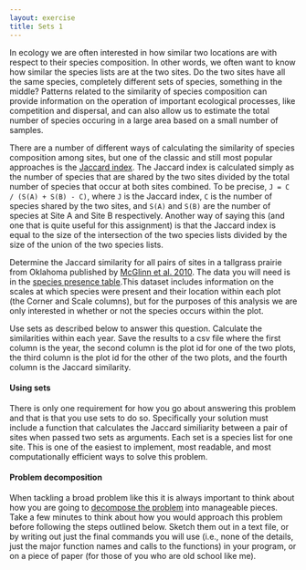 ```yaml
---
layout: exercise
title: Sets 1
---
```


In ecology we are often interested in how similar two locations are with
respect to their species composition. In other words, we often want to
know how similar the species lists are at the two sites. Do the two
sites have all the same species, completely different sets of species,
something in the middle? Patterns related to the similarity of species
composition can provide information on the operation of important
ecological processes, like competition and dispersal, and can also allow
us to estimate the total number of species occuring in a large area
based on a small number of samples.

There are a number of different ways of calculating the similarity of
species composition among sites, but one of the classic and still most
popular approaches is the [Jaccard
index](http://en.wikipedia.org/wiki/Jaccard_index). The Jaccard index is
calculated simply as the number of species that are shared by the two
sites divided by the total number of species that occur at both sites
combined. To be precise, `J = C / (S(A) + S(B) - C)`, where `J` is the
Jaccard index, `C` is the number of species shared by the two sites, and
`S(A)` and `S(B)` are the number of species at Site A and Site B
respectively. Another way of saying this (and one that is quite useful
for this assignment) is that the Jaccard index is equal to the size of
the intersection of the two species lists divided by the size of the
union of the two species lists.

Determine the Jaccard similarity for all pairs of sites in a tallgrass
prairie from Oklahoma published by [McGlinn et al.
2010](http://www.esapubs.org/archive/ecol/E091/124/default.htm). The
data you will need is in the [species presence
table](http://www.esapubs.org/archive/ecol/E091/124/TGPP_pres.csv).This
dataset includes information on the scales at which species were present
and their location within each plot (the Corner and Scale columns), but
for the purposes of this analysis we are only interested in whether or
not the species occurs within the plot.

Use sets as described below to answer this question. Calculate the
similarities within each year. Save the results to a csv file where the
first column is the year, the second column is the plot id for one of
the two plots, the third column is the plot id for the other of the two
plots, and the fourth column is the Jaccard similarity.

#### Using sets

There is only one requirement for how you go about answering this
problem and that is that you use sets to do so. Specifically your
solution must include a function that calculates the Jaccard similiarity
between a pair of sites when passed two sets as arguments. Each set is a
species list for one site. This is one of the easiest to implement, most
readable, and most computationally efficient ways to solve this problem.

#### Problem decomposition

When tackling a broad problem like this it is always important to
think about how you are going to [decompose the
problem](/material/problem-decomposition) into manageable pieces. Take a few
minutes to think about how you would approach this problem before
following the steps outlined below. Sketch them out in a text file, or
by writing out just the final commands you will use (i.e., none of the
details, just the major function names and calls to the functions) in
your program, or on a piece of paper (for those of you who are old
school like me).
